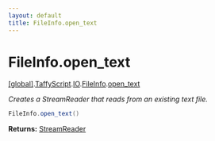 ```yaml
---
layout: default
title: FileInfo.open_text
---
```


# FileInfo.open_text

[\[global\]]({{site.baseurl}}/docs/).[TaffyScript]({{site.baseurl}}/docs/TaffyScript/).[IO]({{site.baseurl}}/docs/TaffyScript/IO/).[FileInfo]({{site.baseurl}}/docs/TaffyScript/IO/FileInfo/).[open_text]({{site.baseurl}}/docs/TaffyScript/IO/FileInfo/open_text/)

_Creates a StreamReader that reads from an existing text file._

```cs
FileInfo.open_text()
```

**Returns:** [StreamReader]({{site.baseurl}}/docs/TaffyScript/IO/StreamReader)
